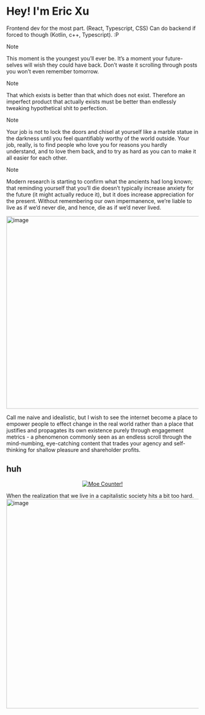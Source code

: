 
# Hey! I'm Eric Xu

Frontend dev for the most part. (React, Typescript, CSS) Can do backend if forced to though (Kotlin, c++, Typescript). :P 

> [!NOTE]
> This moment is the youngest you’ll ever be. It’s a moment your future-selves will wish they could have back. Don’t waste it scrolling through posts you won’t even remember tomorrow.

> [!NOTE]
> That which exists is better than that which does not exist. Therefore an imperfect product that actually exists must be better than endlessly tweaking hypothetical shit to perfection.

> [!NOTE]
> Your job is not to lock the doors and chisel at yourself like a marble statue in the darkness until you feel quantifiably worthy of the world outside. Your job, really, is to find people who love you for reasons you hardly understand, and to love them back, and to try as hard as you can to make it all easier for each other.

> [!NOTE]
> Modern research is starting to confirm what the ancients had long known; that reminding yourself that you’ll die doesn’t typically increase anxiety for the future (it might actually reduce it), but it does increase appreciation for the present. Without remembering our own impermanence, we’re liable to live as if we’d never die, and hence, die as if we’d never lived.

<img width="910" height="504" alt="image" src="https://github.com/user-attachments/assets/b16b7630-17e2-4c25-81e6-134ded5b48ff" />

Call me naive and idealistic, but I wish to see the internet become a place to empower people to effect change in the real world rather than a place that justifies and propagates its own existence purely through engagement metrics - a phenomenon commonly seen as an endless scroll through the mind-numbing, eye-catching content that trades your agency and self-thinking for shallow pleasure and shareholder profits.

## huh
<p align="center">
  <a href="https://count.getloli.com" target="_blank">
    <img alt="Moe Counter!" src="https://count.getloli.com/@cirex-web?name=cirex-web&theme=booru-lewd&padding=7&offset=0&align=top&scale=2&pixelated=0&darkmode=auto">
  </a>
</p>

When the realization that we live in a capitalistic society hits a bit too hard.
<img width="901" height="548" alt="image" src="https://github.com/user-attachments/assets/32099975-af4a-4f4f-916f-1d73ecd6a54b" />
